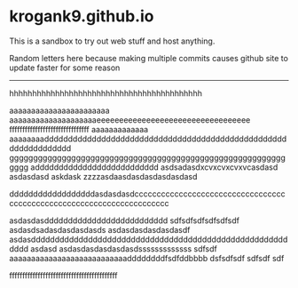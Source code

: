 # krogank9.github.io
This is a sandbox to try out web stuff and host anything.

Random letters here because making multiple commits causes github site to update faster for some reason

----------

hhhhhhhhhhhhhhhhhhhhhhhhhhhhhhhhhhhhhhhhhh

aaaaaaaaaaaaaaaaaaaaaaa
aaaaaaaaaaaaaaaaaaaaeeeeeeeeeeeeeeeeeeeeeeeeeeeeeeeeee
fffffffffffffffffffffffffffffff
aaaaaaaaaaaaa
aaaaaaaadddddddddddddddddddddddddddddddddddddddddddddddddddddddddddddddd
gggggggggggggggggggggggggggggggggggggggggggggggggggggggggggggg
adddddddddddddddddddddddddd
asdsadasdxcvxcvxcvxvcasdasd
asdasdasd
askdask
zzzzasdaasdasdasdasdasdasd

ddddddddddddddddddasdasdasdcccccccccccccccccccccccccccccccccccccccccccccccccccccccccccccccccccccc


asdasdasdddddddddddddddddddddddddd
sdfsdfsdfsdfsdfsdf
asdasdsadasdasdasdasds
asdasdasdasdasdasdf
asdasdddddddddddddddddddddddddddddddddddddddddddddddddddddddddd
asdasd
asdasdasdasdasdasdsssssssssssss
sdfsdf
aaaaaaaaaaaaaaaaaaaaaaaaaaaddddddddfsdfddbbbb
dsfsdfsdf
sdfsdf
sdf


ffffffffffffffffffffffffffffffffffffffffff
